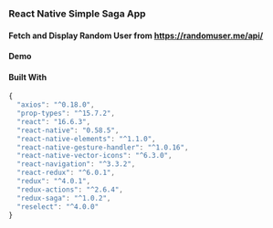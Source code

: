 ### React Native Simple Saga App
#### Fetch and Display Random User from https://randomuser.me/api/
#### Demo

#### Built With
```javascript
{
  "axios": "^0.18.0",
  "prop-types": "^15.7.2",
  "react": "16.6.3",
  "react-native": "0.58.5",
  "react-native-elements": "^1.1.0",
  "react-native-gesture-handler": "^1.0.16",
  "react-native-vector-icons": "^6.3.0",
  "react-navigation": "^3.3.2",
  "react-redux": "^6.0.1",
  "redux": "^4.0.1",
  "redux-actions": "^2.6.4",
  "redux-saga": "^1.0.2",
  "reselect": "^4.0.0"
}
```
